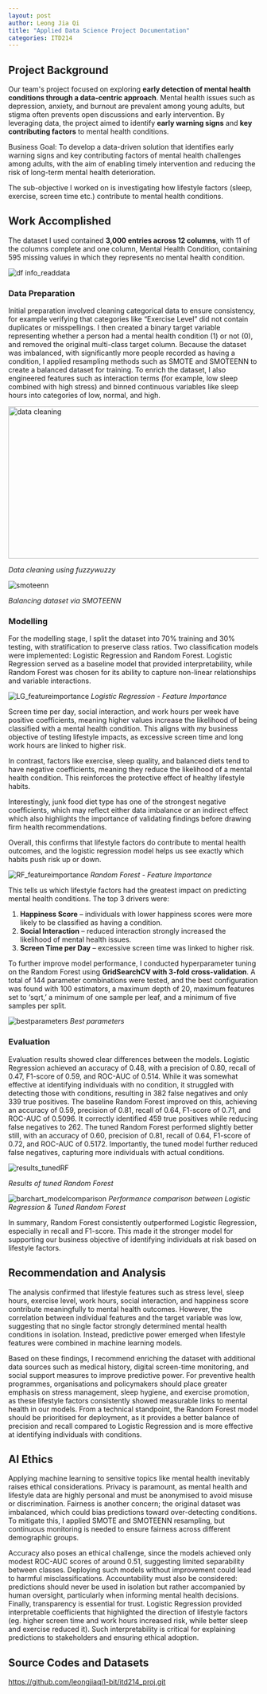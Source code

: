 ```yaml
---
layout: post
author: Leong Jia Qi 
title: "Applied Data Science Project Documentation"
categories: ITD214
---
```

## Project Background
Our team's project focused on exploring **early detection of mental health conditions through a data-centric approach**. Mental health issues such as depression, anxiety, and burnout are prevalent among young adults, but stigma often prevents open discussions and early intervention. By leveraging data, the project aimed to identify **early warning signs** and **key contributing factors** to mental health conditions. 

Business Goal:
To develop a data-driven solution that identifies early warning signs and key contributing factors of mental health challenges among adults, with the aim of enabling timely intervention and reducing the risk of long-term mental health deterioration.

The sub-objective I worked on is investigating how lifestyle factors (sleep, exercise, screen time etc.) contribute to mental health conditions. 

## Work Accomplished
The dataset I used contained **3,000 entries across 12 columns**, with 11 of the columns complete and one column, Mental Health Condition, containing 595 missing values in which they represents no mental health condition. 

![df info_readdata](https://github.com/user-attachments/assets/06396e50-26c7-470e-8cc2-a95ff6eade81)

### Data Preparation
Initial preparation involved cleaning categorical data to ensure consistency, for example verifying that categories like “Exercise Level” did not contain duplicates or misspellings. I then created a binary target variable representing whether a person had a mental health condition (1) or not (0), and removed the original multi-class target column. Because the dataset was imbalanced, with significantly more people recorded as having a condition, I applied resampling methods such as SMOTE and SMOTEENN to create a balanced dataset for training. To enrich the dataset, I also engineered features such as interaction terms (for example, low sleep combined with high stress) and binned continuous variables like sleep hours into categories of low, normal, and high.

<img width="773" height="306" alt="data cleaning" src="https://github.com/user-attachments/assets/b391cf5e-468f-42c2-83a5-cb725887981d" />

*Data cleaning using fuzzywuzzy* 


![smoteenn](https://github.com/user-attachments/assets/cc9bb3a7-648a-4eb3-9df7-dfe5080f0e0f)

*Balancing dataset via SMOTEENN*

### Modelling
For the modelling stage, I split the dataset into 70% training and 30% testing, with stratification to preserve class ratios. Two classification models were implemented: Logistic Regression and Random Forest. Logistic Regression served as a baseline model that provided interpretability, while Random Forest was chosen for its ability to capture non-linear relationships and variable interactions. 

![LG_featureimportance](https://github.com/user-attachments/assets/9e60da2e-1ed3-438b-9e80-df644c89b575)
*Logistic Regression - Feature Importance*

Screen time per day, social interaction, and work hours per week have positive coefficients, meaning higher values increase the likelihood of being classified with a mental health condition. This aligns with my business objective of testing lifestyle impacts, as excessive screen time and long work hours are linked to higher risk.

In contrast, factors like exercise, sleep quality, and balanced diets tend to have negative coefficients, meaning they reduce the likelihood of a mental health condition. This reinforces the protective effect of healthy lifestyle habits.

Interestingly, junk food diet type has one of the strongest negative coefficients, which may reflect either data imbalance or an indirect effect which also highlights the importance of validating findings before drawing firm health recommendations.

Overall, this confirms that lifestyle factors do contribute to mental health outcomes, and the logistic regression model helps us see exactly which habits push risk up or down.

![RF_featureimportance](https://github.com/user-attachments/assets/a377edee-ee0b-4b68-8d84-ceb4fd7f22e6)
*Random Forest - Feature Importance*

This tells us which lifestyle factors had the greatest impact on predicting mental health conditions.
The top 3 drivers were:
  1. **Happiness Score** – individuals with lower happiness scores were more likely to be classified as having a condition.
  2. **Social Interaction** – reduced interaction strongly increased the likelihood of mental health issues.
  3. **Screen Time per Day** – excessive screen time was linked to higher risk.

To further improve model performance, I conducted hyperparameter tuning on the Random Forest using **GridSearchCV with 3-fold cross-validation**. A total of 144 parameter combinations were tested, and the best configuration was found with 100 estimators, a maximum depth of 20, maximum features set to ‘sqrt,’ a minimum of one sample per leaf, and a minimum of five samples per split.

![bestparameters](https://github.com/user-attachments/assets/b2a1cf31-d427-4802-b60f-87ed89a231e3)
*Best parameters*

### Evaluation
Evaluation results showed clear differences between the models. Logistic Regression achieved an accuracy of 0.48, with a precision of 0.80, recall of 0.47, F1-score of 0.59, and ROC-AUC of 0.514. While it was somewhat effective at identifying individuals with no condition, it struggled with detecting those with conditions, resulting in 382 false negatives and only 339 true positives. The baseline Random Forest improved on this, achieving an accuracy of 0.59, precision of 0.81, recall of 0.64, F1-score of 0.71, and ROC-AUC of 0.5096. It correctly identified 459 true positives while reducing false negatives to 262. The tuned Random Forest performed slightly better still, with an accuracy of 0.60, precision of 0.81, recall of 0.64, F1-score of 0.72, and ROC-AUC of 0.5172. Importantly, the tuned model further reduced false negatives, capturing more individuals with actual conditions.

![results_tunedRF](https://github.com/user-attachments/assets/57ec9a5f-6281-4c5a-a382-56af0547ade3)

*Results of tuned Random Forest*

![barchart_modelcomparison](https://github.com/user-attachments/assets/3a480ffc-a9d9-41b7-9f39-359b5aff3faa)
*Performance comparison between Logistic Regression & Tuned Random Forest*

In summary, Random Forest consistently outperformed Logistic Regression, especially in recall and F1-score. This made it the stronger model for supporting our business objective of identifying individuals at risk based on lifestyle factors.

## Recommendation and Analysis

The analysis confirmed that lifestyle features such as stress level, sleep hours, exercise level, work hours, social interaction, and happiness score contribute meaningfully to mental health outcomes. However, the correlation between individual features and the target variable was low, suggesting that no single factor strongly determined mental health conditions in isolation. Instead, predictive power emerged when lifestyle features were combined in machine learning models.

Based on these findings, I recommend enriching the dataset with additional data sources such as medical history, digital screen-time monitoring, and social support measures to improve predictive power. For preventive health programmes, organisations and policymakers should place greater emphasis on stress management, sleep hygiene, and exercise promotion, as these lifestyle factors consistently showed measurable links to mental health in our models. From a technical standpoint, the Random Forest model should be prioritised for deployment, as it provides a better balance of precision and recall compared to Logistic Regression and is more effective at identifying individuals with conditions.

## AI Ethics 

Applying machine learning to sensitive topics like mental health inevitably raises ethical considerations. Privacy is paramount, as mental health and lifestyle data are highly personal and must be anonymised to avoid misuse or discrimination. Fairness is another concern; the original dataset was imbalanced, which could bias predictions toward over-detecting conditions. To mitigate this, I applied SMOTE and SMOTEENN resampling, but continuous monitoring is needed to ensure fairness across different demographic groups.

Accuracy also poses an ethical challenge, since the models achieved only modest ROC-AUC scores of around 0.51, suggesting limited separability between classes. Deploying such models without improvement could lead to harmful misclassifications. Accountability must also be considered: predictions should never be used in isolation but rather accompanied by human oversight, particularly when informing mental health decisions. Finally, transparency is essential for trust. Logistic Regression provided interpretable coefficients that highlighted the direction of lifestyle factors (eg. higher screen time and work hours increased risk, while better sleep and exercise reduced it). Such interpretability is critical for explaining predictions to stakeholders and ensuring ethical adoption.

## Source Codes and Datasets
https://github.com/leongjiaqi1-bit/itd214_proj.git
